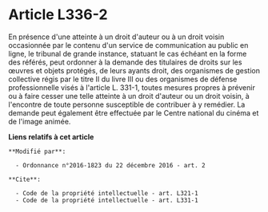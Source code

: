 # Article L336-2

En présence d'une atteinte à un droit d'auteur ou à un droit voisin occasionnée par le contenu d'un service de communication
au public en ligne, le tribunal de grande instance, statuant le cas échéant en la forme des référés, peut ordonner à la
demande des titulaires de droits sur les œuvres et objets protégés, de leurs ayants droit,                  des organismes de
gestion collective régis par le titre II du livre III ou des organismes de défense professionnelle visés à l'article L.
331-1, toutes mesures propres à prévenir ou à faire cesser une telle atteinte à un droit d'auteur ou un droit voisin, à
l'encontre de toute personne susceptible de contribuer à y remédier. La demande peut également être effectuée par le Centre
national du cinéma et de l'image animée.

**Liens relatifs à cet article**

	**Modifié par**:

	  - Ordonnance n°2016-1823 du 22 décembre 2016 - art. 2

	**Cite**:

	  - Code de la propriété intellectuelle - art. L321-1
	  - Code de la propriété intellectuelle - art. L331-1
